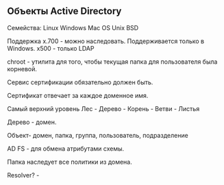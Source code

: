 ## Объекты Active Directory

Семейства: 
Linux
Windows
Mac OS
Unix
BSD

Поддержка x.700 - можно наследовать. Поддерживается только в Windows. 
x500 - только LDAP

chroot - утилита для того, чтобы текущая папка для пользователя была корневой. 

Сервис сертификации обязательно должен быть. 

Сертификат отвечает за каждое доменное имя. 

Самый верхний уровень Лес - Дерево - Корень - Ветви - Листья

Дерево - домен. 

Объект- домен, папка, группа, пользователь, подразделение

AD FS - для обмена атрибутами схемы. 

Папка наследует все политики из домена. 

Resolver? - 

